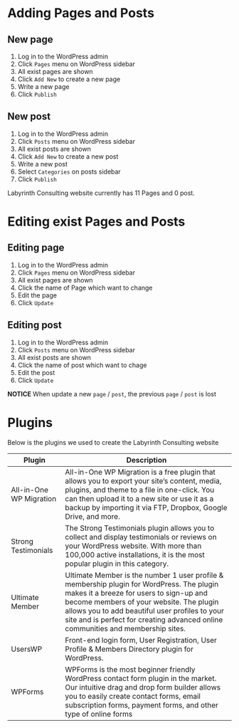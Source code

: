 # Adding Pages and Posts

## New page

1. Log in to the WordPress admin
2. Click `Pages` menu on WordPress sidebar
3. All exist pages are shown
4. Click `Add New` to create a new page
5. Write a new page 
6. Click `Publish`


## New post

1. Log in to the WordPress admin
2. Click `Posts` menu on WordPress sidebar
3. All exist posts are shown
4. Click `Add New` to create a new post
5. Write a new post
6. Select `Categories` on posts sidebar
7. Click `Publish`


Labyrinth Consulting website currently has 11 Pages and 0 post. 



# Editing exist Pages and Posts

## Editing page

1. Log in to the WordPress admin
2. Click `Pages` menu on WordPress sidebar
3. All exist pages are shown
4. Click the name of Page which want to change
5. Edit the page
6. Click `Update`


## Editing post

1. Log in to the WordPress admin
2. Click `Posts` menu on WordPress sidebar
3. All exist posts are shown
4. Click the name of post which want to chage
5. Edit the post
6. Click `Update`

**NOTICE** When update a new `page` / `post`, the previous `page` / `post` is lost



# Plugins

Below is the plugins we used to create the Labyrinth Consulting website

| Plugin | Description |
|---|---|
| All-in-One WP Migration | All-in-One WP Migration is a free plugin that allows you to export your site’s content, media, plugins, and theme to a file in one-click. You can then upload it to a new site or use it as a backup by importing it via FTP, Dropbox, Google Drive, and more. |
| Strong Testimonials |The Strong Testimonials plugin allows you to collect and display testimonials or reviews on your WordPress website. With more than 100,000 active installations, it is the most popular plugin in this category.|
| Ultimate Member | Ultimate Member is the number 1 user profile & membership plugin for WordPress. The plugin makes it a breeze for users to sign-up and become members of your website. The plugin allows you to add beautiful user profiles to your site and is perfect for creating advanced online communities and membership sites.|
| UsersWP |  Front-end login form, User Registration, User Profile & Members Directory plugin for WordPress.|
| WPForms  |  WPForms is the most beginner friendly WordPress contact form plugin in the market. Our intuitive drag and drop form builder allows you to easily create contact forms, email subscription forms, payment forms, and other type of online forms |


